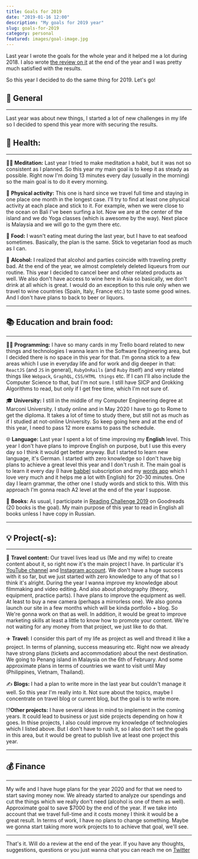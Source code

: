 ```yaml
---
title: Goals for 2019
date: "2019-01-16 12:00"
description: "My goals for 2019 year"
slug: goals-for-2019
category: personal
featured: images/goal-image.jpg
---
```


Last year I wrote the goals for the whole year and it helped me a lot during 2018. I also wrote [the review on it](https://dpashutskii.com/goals-for-2018-summary/) at the end of the year and I was pretty much satisfied with the results.

So this year I decided to do the same thing for 2019. Let's go!

## 💪 General

---

Last year was about new things, I started a lot of new challenges in my life so I decided to spend this year more with securing the results.

## 🏃 Health:

---

🧘‍♂️ **Meditation:**
Last year I tried to make meditation a habit, but it was not so consistent as I planned. So this year my main goal is to keep it as steady as possible.
Right now I'm doing 13 minutes every day (usually in the morning) so the main goal is to do it every morning.

🏃 **Physical activity:**
This one is hard since we travel full time and staying in one place one month in the longest case.
I'll try to find at least one physical activity at each place and stick to it. For example, when we were close to the ocean on Bali I've been surfing a lot. Now we are at the center of the island and we do Yoga classes (which is awesome by the way). Next place is Malaysia and we will go to the gym there etc.

🍲 **Food:**
I wasn't eating meat during the last year, but I have to eat seafood sometimes. Basically, the plan is the same. Stick to vegetarian food as much as I can.

🥂 **Alcohol:**
I realized that alcohol and parties coincide with traveling pretty bad. At the end of the year, we almost completely deleted liqueurs from our routine.
This year I decided to cancel beer and other related products as well. We also don't have access to wine here in Asia so basically, we don't drink at all which is great.
I would do an exception to this rule only when we travel to wine countries (Spain, Italy, France etc.) to taste some good wines. And I don't have plans to back to beer or liquors.

---

## 📚 Education and brain food:

---

👨‍💻 **Programming:**
I have so many cards in my Trello board related to new things and technologies I wanna learn in the Software Engineering area, but I decided there is no space in this year for that.
I'm gonna stick to a few areas which I use in everyday life and for work and dig deeper in that: `ReactJS` (and `JS` in general), `RubyOnRails` (and `Ruby` itself) and very related things like `Webpack`, `GraphQL`, `CSS/HTML things` etc.
If I can I'll also include the Computer Science to that, but I'm not sure. I still have SICP and Grokking Algorithms to read, but only if I get free time, which I'm not sure of.

🎓 **University:**
I still in the middle of my Computer Engineering degree at Marconi University. I study online and in May 2020 I have to go to Rome to get the diploma. It takes a lot of time to study there, but still not as much as if I studied at not-online University.
So keep going here and at the end of this year, I need to pass 12 more exams to pass the schedule.

🌐 **Language:**
Last year I spent a lot of time improving my **English** level. This year I don't have plans to improve English on purpose, but I use this every day so I think it would get better anyway.
But I started to learn new language, it's German. I started with zero knowledge so I don't have big plans to achieve a great level this year and I don't rush it. The main goal is to learn it every day (I have [babbel](https://www.babbel.com/) subscription and my [words app](https://lingvist.com/) which I love very much and it helps me a lot with English) for 20-30 minutes. One day I learn grammar, the other one I study words and stick to this. With this approach I'm gonna reach A2 level at the end of the year I suppose.

📘 **Books:**
As usual, I participate in [Reading Challenge 2019](https://www.goodreads.com/user_challenges/14843561) on Goodreads (20 books is the goal). My main purpose of this year to read in English all books unless I have copy in Russian.

---

## 💡 Project(-s):

---

🧳 **Travel content:**
Our travel lives lead us (Me and my wife) to create content about it, so right now it's the main project I have. In particular it's [YouTube channel](https://www.youtube.com/dmitriipashutskii) and [Instagram account](https://www.instagram.com/dmitrii_pashutskii/). We don't have a huge success with it so far, but we just started with zero knowledge to any of that so I think it's alright.
During the year I wanna improve my knowledge about filmmaking and video editing. And also about photography (theory, equipment, practice parts). I have plans to improve the equipment as well. At least to buy a new camera (perhaps a mirrorless one).
We also gonna launch our site in a few months which will be kinda portfolio + blog. So We're gonna work on that as well.
In addition, it would be great to improve marketing skills at least a little to know how to promote your content.
We're not waiting for any money from that project, we just like to do that.

✈️ **Travel:**
I consider this part of my life as project as well and thread it like a project. In terms of planning, success measuring etc.
Right now we already have strong plans (tickets and accommodation) about the next destination. We going to Penang island in Malaysia on the 6th of February. And some approximate plans in terms of countries we want to visit until May (Philippines, Vietnam, Thailand).

✍️ **Blogs:**
I had a plan to write more in the last year but couldn't manage it well. So this year I'm really into it. Not sure about the topics, maybe I concentrate on travel blog or current blog, but the goal is to write more.

⁉️**Other projects:**
I have several ideas in mind to implement in the coming years. It could lead to business or just side projects depending on how it goes. In thise projects, I also could improve my knowledge of technologies which I listed above.
But I don't have to rush it, so I also don't set the goals in this area, but it would be great to publish live at least one project this year.

---

## 💰 Finance

---

My wife and I have huge plans for the year 2020 and for that we need to start saving money now. We already started to analyze our spendings and cut the things which we really don't need (alcohol is one of them as well).
Approximate goal to save \$7000 by the end of the year. If we take into account that we travel full-time and it costs money I think it would be a great result.
In terms of work, I have no plans to change something. Maybe we gonna start taking more work projects to to achieve that goal, we'll see.

---

That's it. Will do a review at the end of the year.
If you have any thoughts, suggestions, questions or you just wanna chat you can reach me on [Twitter](https://twitter.com/)
